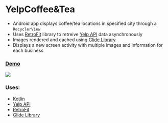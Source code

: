 # YelpCoffee&Tea
- Android app displays coffee/tea locations in specified city through a `RecyclerView`
- Uses [RetroFit](https://square.github.io/retrofit/) library to retreive [Yelp API](https://www.yelp.com/developers) data asynchronously 
- Images rendered and cached using [Glide Library](https://github.com/bumptech/glide)
- Displays a new screen activity with multiple images and information for each business
### [Demo](https://cdn.discordapp.com/attachments/701277128951595033/794407782715097128/screen-capture_11.gif)
![](https://cdn.discordapp.com/attachments/701277128951595033/794407782715097128/screen-capture_11.gif)

### Uses: 
- [Kotlin](https://kotlinlang.org/)
- [Yelp API](https://www.yelp.com/developers)
- [RetroFit](https://square.github.io/retrofit/)
- [Glide Library](https://github.com/bumptech/glide)
 
